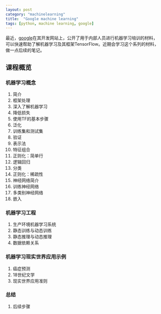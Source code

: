 ```yaml
---
layout: post
category: "machinelearning"
title:  "Google machine learning"
tags: [python, machine learning, google]
---
```


最近，[google](https://developers.google.com/machine-learning/crash-course)在其开发网站上，公开了用于内部人员进行机器学习培训的材料，可以快速帮助了解机器学习及其框架TensorFlow。近期会学习这个系列的材料，做一点后续的笔记。


## 课程概览

### 机器学习概念

1. 简介
2. 框架处理
3. 深入了解机器学习
4. 降低损失
5. 使用TF的基本步骤
6. 泛化
7. 训练集和测试集
8. 验证
9. 表示法
10. 特征组合
11. 正则化：简单行
12. 逻辑回归
13. 分类
14. 正则化：稀疏性
15. 神经网络简介
16. 训练神经网络
17. 多类别神经网络
18. 嵌入

### 机器学习工程

1. 生产环境机器学习系统
2. 静态训练与动态训练
3. 静态推理与动态推理
4. 数据依赖关系

### 机器学习现实世界应用示例

1. 癌症预测
2. 18世纪文学
3. 现实世界应用准则

### 总结

1. 后续步骤

